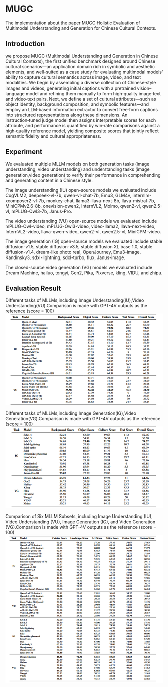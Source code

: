 # MUGC
The implementation about the paper MUGC:Holistic Evaluation of Multimodal Understanding and Generation for Chinese Cultural Contexts.

## Introduction
we propose MUGC (Multimodal Understanding and Generation in Chinese Cultural Contexts), the first unified benchmark designed around Chinese cultural scenarios—an application domain rich in symbolic and aesthetic elements, and well-suited as a case study for evaluating multimodal models' ability to capture cultural semantics across image, video, and text modalities. We begin by assembling a diverse collection of Chinese‑style images and videos, generating initial captions with a pretrained vision–language model and refining them manually to form high‑quality image‑text and video‑text pairs. Next, we define a set of cultural attributes—such as object identity, background composition, and symbolic features—and employ an LLM‑based information extractor to convert free‑form captions into structured representations along these dimensions. An instruction‑tuned judge model then assigns interpretable scores for each attribute, and performance is quantified by win‑rate comparisons against a high‑quality reference model, yielding composite scores that jointly reflect semantic fidelity and cultural appropriateness.

## Experiment
We evaluated multiple MLLM models on both generation tasks (image understanding, video understanding) and understanding tasks (image generation,video generation) to verify their performance in comprehending and generating content in a Chinese style.

The image understanding (IU) open-source models we evaluated include CogVLM2, deepseek-vl-7b, qwen-vl-chat-7b, Emu3, GLM4v, internlm-xcomposer2-vl-7b, monkey-chat, llama3-llava-next-8b, llava-mistral-7b, MiniCPMv2.6-8b, onevision-qwen2, InternVL2, Molmo, qwen2-vl, qwen2.5-vl, mPLUG-Owl3-7b, Janus-Pro.

The video understanding (VU) open-source models we evaluated include mPLUG-Owl-video, mPLUG-Owl3-video, video-llama2, llava-next-video, InternVL2-video, llava-qwen-video, qwen2-vl, qwen2.5-vl, MiniCPM-video.

The image generation (IG) open-source models we evaluated include stable diffusion-v1.5, stable diffusion-v3.5, stable diffusion XL base 1.0, stable diffusion-v1.4, dream-like photo real, OpenJourney, Emu3-image, Kandinsky3, sdxl-lightning, sdxl-turbo, flux, Janus-image.

The closed-source video generation (VG) models we evaluated include Dream Machine, hailuo, tongyi, Gen2, Pika, Pixverse, kling, VIDU, and zhipu.

## Evaluation Result
Different tasks of MLLMs,including Image Understanding(IU),Video Understanding(VU).Comparison is made with GPT-4V outputs as the reference (score = 100)
![](image/Result1.png)

Different tasks of MLLMs,including Image Generation(IG),Video Generation(VG).Comparison is made with GPT-4V outputs as the reference (score = 100)
![](image/Result2.png)

Comparison of Six MLLM Subsets, including Image Understanding (IU), Video Understanding (VU), Image Generation (IG), and Video Generation (VG).Comparison is made with GPT-4V outputs as the reference (score = 100)
![](image/Result3.png)

